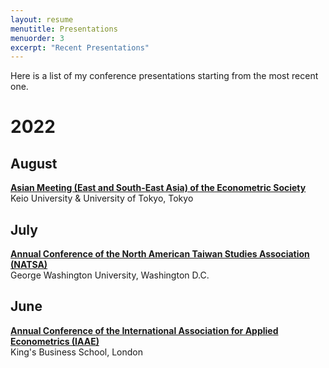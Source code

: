 ```yaml
---
layout: resume
menutitle: Presentations
menuorder: 3
excerpt: "Recent Presentations"
---
```


Here is a list of my conference presentations starting from the most recent one.

# 2022

## August
<a href="https://ies.keio.ac.jp/ames2022/" target="_blank">**Asian Meeting (East and South-East Asia) of the Econometric Society**</a>\
Keio University & University of Tokyo, Tokyo

## July
<a href="https://www.na-tsa.org/" target="_blank">**Annual Conference of the North American Taiwan Studies Association (NATSA)**</a>\
George Washington University, Washington D.C.

## June
<a href="https://iaae2022.org/" target="_blank">**Annual Conference of the International Association for Applied Econometrics (IAAE)**</a>\
King's Business School, London

